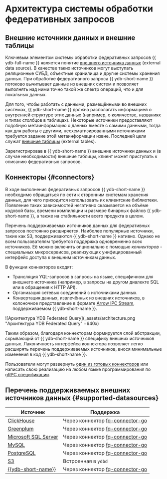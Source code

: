 # Aрхитектура системы обработки федеративных запросов

## Внешние источники данных и внешние таблицы

Ключевым элементом системы обработки федеративных запросов {{ ydb-full-name }} является понятие [внешнего источника данных](../datamodel/external_data_source.md) (external data source). В качестве таких источников могут выступать реляционные СУБД, объектные хранилища и другие системы хранения данных. При обработке федеративного запроса {{ ydb-short-name }} потоково вычитывает данные из внешних систем и позволяет выполнять над ними точно такой же спектр операций, что и для локальных данных.

Для того, чтобы работать с данными, размещёнными во внешних системах, {{ ydb-short-name }} должна располагать информацией о внутренней структуре этих данных (например, о количестве, названиях и типах столбцов в таблицах). Некоторые источники предоставляют подобную метаинформацию о данных вместе с самими данными, тогда как для работы с другими, несхематизированными источниками требуется задание этой метаинформации извне. Последней цели служат [внешние таблицы](../datamodel/external_table.md) (external tables).

Зарегистрировав в {{ ydb-short-name }} внешние источники данных и (в случае необходимости) внешние таблицы, клиент может приступать к описанию федеративных запросов.

## Коннекторы {#connectors}

В ходе выполнения федеративных запросов {{ ydb-short-name }} необходимо обращаться по сети к сторонним системам хранения данных, для чего приходится использовать их клиентские библиотеки. Появление таких зависимостей негативно сказывается на объёме кодовой базы, времени компиляции и размере бинарных файлов {{ ydb-short-name }}, а также на стабильности всего продукта в целом.

Перечень поддерживаемых источников данных для федеративных запросов постоянно расширяется.
Наиболее популярные источники, такие как S3, поддерживаются {{ ydb-short-name }} нативно. Однако не всем пользователям требуется поддержка одновременно всех источников. Её можно включить опционально с помощью *коннекторов* - специальных микросервисов, реализующих унифицированный интерфейс доступа к внешним источникам данных.

В функции коннекторов входят:

* Трансляция YQL-запросов в запросы на языке, специфичном для внешнего источника (например, в запросы на другом диалекте SQL или в обращения к HTTP API).
* Организация сетевых соединений с источниками данных.
* Конвертация данных, извлечённых из внешних источников, в колоночное представление в формате [Arrow IPC Stream](https://arrow.apache.org/docs/format/Columnar.html#serialization-and-interprocess-communication-ipc), поддерживаемом {{ ydb-short-name }}.

![Архитектура YDB Federated Query](_assets/architecture.png "Архитектура YDB Federated Query" =640x)

Таким образом, благодаря коннекторам формируется слой абстракции, скрывающий от {{ ydb-short-name }} специфику внешних источников данных. Лаконичность интерфейса коннектора позволяет легко расширять перечень поддерживаемых источников, внося минимальные изменения в код {{ ydb-short-name }}.

Пользователи могут развернуть [один из готовых коннекторов](../../devops/deployment-options/manual/federated-queries/connector-deployment.md) или написать свою реализацию на любом языке программирования по [gRPC спецификации](https://github.com/ydb-platform/ydb/tree/main/ydb/library/yql/providers/generic/connector/api).

## Перечень поддерживаемых внешних источников данных {#supported-datasources}

| Источник | Поддержка |
| -------- | --------- |
| [ClickHouse](https://clickhouse.com/) | Через коннектор [fq-connector-go](../../devops/deployment-options/manual/federated-queries/connector-deployment.md#fq-connector-go) |
| [Greenplum](https://greenplum.org/) | Через коннектор [fq-connector-go](../../devops/deployment-options/manual/federated-queries/connector-deployment.md#fq-connector-go) |
| [Microsoft SQL Server](https://learn.microsoft.com/ru-ru/sql/?view=sql-server-ver16) | Через коннектор [fq-connector-go](../../devops/deployment-options/manual/federated-queries/connector-deployment.md#fq-connector-go) |
| [MySQL](https://www.mysql.org/) | Через коннектор [fq-connector-go](../../devops/deployment-options/manual/federated-queries/connector-deployment.md#fq-connector-go) |
| [PostgreSQL](https://www.postgresql.org/) | Через коннектор [fq-connector-go](../../devops/deployment-options/manual/federated-queries/connector-deployment.md#fq-connector-go) |
| [S3](https://aws.amazon.com/ru/s3/) | Встроенная в `ydbd` |
| [{{ydb-short-name}}](https://ydb.tech/) | Через коннектор [fq-connector-go](../../devops/deployment-options/manual/federated-queries/connector-deployment.md#fq-connector-go) |
